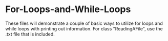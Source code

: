 # For-Loops-and-While-Loops
These files will demonstrate a couple of basic ways to utilize for loops and while loops with printing out information.
For class "ReadingAFile", use the .txt file that is included.
